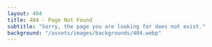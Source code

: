 ```yaml
---
layout: 404
title: 404 - Page Not Found
subtitle: "Sorry, the page you are looking for does not exist."
background: "/assets/images/backgrounds/404.webp"
---
```

